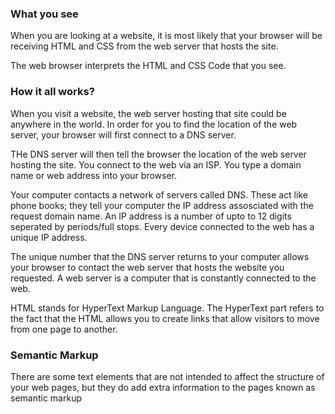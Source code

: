 ### What you see
When you are looking at a website, it is most likely that your browser will be receiving HTML and CSS from the web server that hosts the site.

The web browser interprets the HTML and CSS Code that you see.

### How it all works?

When you visit a website, the web server hosting that site could be anywhere in the world. In order for you to find the location of the web server, your browser will first connect to a DNS server.


THe DNS server will then tell the browser the location of the web server hosting the site. You connect to the web via an ISP. You type a domain name or web address into your browser.

Your computer contacts a network of servers called DNS. These act like phone books; they tell your computer the IP address assosciated with the request domain name. An IP address is a number of upto to 12 digits seperated by periods/full stops. Every device connected to the web has a unique IP address.

The unique number that the DNS server returns to your computer allows your browser to contact the web server that hosts the website you requested. A web server is a computer that is constantly connected to the web. 


HTML stands for HyperText Markup Language. The HyperText part refers to the fact that the HTML allows you to create links that allow visitors to move from one page to another. 


### Semantic Markup

There are some text elements that are not intended to affect the structure of your web pages, but they do add extra information to the pages known as semantic markup

